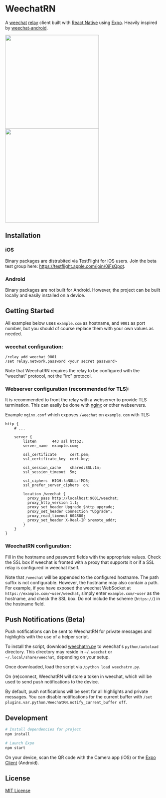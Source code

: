 # WeechatRN

A [weechat](https://github.com/weechat/weechat) [relay](https://weechat.org/files/doc/stable/weechat_user.en.html#relay) client built with [React Native](https://reactnative.dev/) using [Expo](https://expo.dev/). Heavily inspired by [weechat-android](https://github.com/ubergeek42/weechat-android).

<img src="https://github.com/mhoran/weechatRN/assets/5330/1c03e41e-2e9c-4724-8bb6-aa3d02cd419e" width="300">
<img src="https://github.com/mhoran/weechatRN/assets/5330/f2d78df7-7e71-47b5-b874-d82aa8648e5b" width="300">

## Installation

### iOS

Binary packages are distrubited via TestFlight for iOS users. Join the beta test group here: https://testflight.apple.com/join/0jFsQpot.

### Android

Binary packages are not built for Android. However, the project can be built locally and easily installed on a device.

## Getting Started

All examples below uses `example.com` as hostname, and `9001` as port number, but you should of course replace them with your own values as needed.

### weechat configuration:

```
/relay add weechat 9001
/set relay.network.password <your secret password>
```

Note that WeechatRN requires the relay to be configured with the "weechat" protocol, not the "irc" protocol.

### Webserver configuration (recommended for TLS):

It is recommended to front the relay with a webserver to provide TLS termination. This can easily be done with [nginx](https://www.nginx.com/) or other webservers.

Example `nginx.conf` which exposes `/weechat` on `example.com` with TLS:

```
http {
    # ...

    server {
        listen       443 ssl http2;
        server_name  example.com;

        ssl_certificate      cert.pem;
        ssl_certificate_key  cert.key;

        ssl_session_cache    shared:SSL:1m;
        ssl_session_timeout  5m;

        ssl_ciphers  HIGH:!aNULL:!MD5;
        ssl_prefer_server_ciphers  on;

        location /weechat {
          proxy_pass http://localhost:9001/weechat;
          proxy_http_version 1.1;
          proxy_set_header Upgrade $http_upgrade;
          proxy_set_header Connection "Upgrade";
          proxy_read_timeout 604800;
          proxy_set_header X-Real-IP $remote_addr;
        }
	}
}
```

### WeechatRN configuration:

Fill in the hostname and password fields with the appropriate values. Check the SSL box if weechat is fronted with a proxy that supports it or if a SSL relay is configured in weechat itself.

Note that `/weechat` will be appended to the configured hostname. The path suffix is not configurable. However, the hostname may also contain a path. For example, if you have exposed the weechat WebSocket at `https://example.com/~user/weechat`, simply enter `example.com/~user` as the hostname, and check the SSL box. Do not include the scheme (`https://`) in the hostname field.

## Push Notifications (Beta)

Push notifications can be sent to WeechatRN for private messages and highlights with the use of a helper script.

To install the script, download [weechatrn.py](scripts/weechatrn.py?raw=1) to weechat's `python/autoload` directory. This directory may reside in `~/.weechat` or `~/.local/share/weechat`, depending on your setup.

Once downloaded, load the script via `/python load weechatrn.py`.

On (re)connect, WeechatRN will store a token in weechat, which will be used to send push notifications to the device.

By default, push notifications will be sent for all highlights and private messages. You can disable notifications for the current buffer with `/set plugins.var.python.WeechatRN.notify_current_buffer off`.

## Development

```bash
# Install dependencies for project
npm install

# Launch Expo
npm start
```

On your device, scan the QR code with the Camera app (iOS) or the [Expo Client](https://play.google.com/store/apps/details?id=host.exp.exponent&referrer=www) (Android).

## License

[MIT License](LICENSE)
